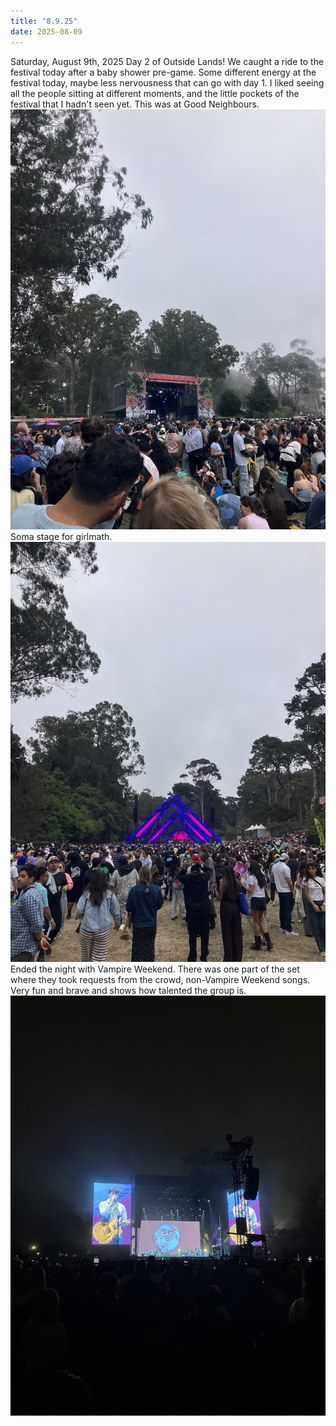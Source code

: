```yaml
---
title: "8.9.25"
date: 2025-08-09
---
```


Saturday, August 9th, 2025
Day 2 of Outside Lands! We caught a ride to the festival today after a baby shower pre-game. 
Some different energy at the festival today, maybe less nervousness that can go with day 1. I liked 
seeing all the people sitting at different moments, and the little pockets of the festival 
that I hadn't seen yet.
This was at Good Neighbours.
![Image 1](img1.jpeg)
Soma stage for girlmath.
![Image 2](img2.jpeg)
Ended the night with Vampire Weekend. There was one part of the set where they took requests from the crowd, non-Vampire Weekend songs.
Very fun and brave and shows how talented the group is. 
![Image 3](img3.jpeg)